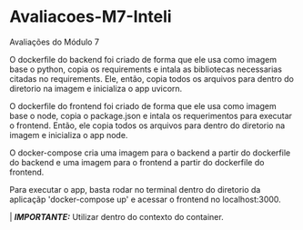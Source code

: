 # Avaliacoes-M7-Inteli
Avaliações do Módulo 7

O dockerfile do backend foi criado de forma que ele usa como imagem base o python, copia os requirements e intala as bibliotecas necessarias citadas no requirements. Ele, então, copia todos os arquivos para dentro do diretorio na imagem e inicializa o app uvicorn.

O dockerfile do frontend foi criado de forma que ele usa como imagem base o node, copia o package.json e intala os requerimentos para executar o frontend. Então, ele copia todos os arquivos para dentro do diretorio na imagem e inicializa o app node.

O docker-compose cria uma imagem para o backend a partir do dockerfile do backend e uma imagem para o frontend a partir do dockerfile do frontend.

Para executar o app, basta rodar no terminal dentro do diretorio da aplicaçãp 'docker-compose up' e acessar o frontend no localhost:3000.

| ***IMPORTANTE:*** Utilizar dentro do contexto do container.